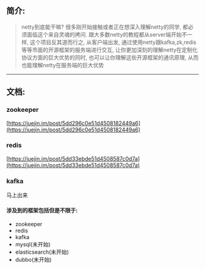 ## 简介:

> netty到底能干嘛? 很多刚开始接触或者正在想深入理解netty的同学,
 都必须面临这个来自灵魂的拷问. 跟大多数netty的教程都从server端开始不一样, 
 这个项目反其道而行之, 从客户端出发, 通过使用netty跟kafka,zk,redis等等市面的开源框架的服务端进行交互, 
 让你更加深刻的理解netty在定制化协议方面的巨大优势的同时, 也可以让你理解这些开源框架的通讯原理, 
 从而也能理解netty在服务端的巨大优势
------------------------------

## 文档:

### zookeeper
[https://juejin.im/post/5dd296c0e51d4508182449a6](https://juejin.im/post/5dd296c0e51d4508182449a6)

### redis
[https://juejin.im/post/5dd33ebde51d4508587c0d7a](https://juejin.im/post/5dd33ebde51d4508587c0d7a)

### kafka
马上出来



#### 涉及到的框架包括但是不限于:
- zookeeper
- redis
- kafka
- mysql(未开始)
- elasticsearch(未开始)
- dubbo(未开始)
